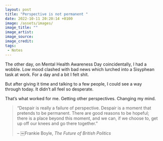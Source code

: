 ```yaml
---
layout: post
title: "Perspective is not permanent "
date: 2022-10-11 20:20:14 +0100
image: /assets/images/
image_title: ""
image_artist:
image_source:
image_credit:
tags:
 - Notes
---
```


The other day, on Mental Health Awareness Day coincidentally, I had a wobble. Low mood clashed with bad news which lurched into a Sisyphean task at work. For a day and a bit I felt shit.

But after giving it time and talking to a few people, I could see a way through today. It didn’t all feel so desperate.

That’s what worked for me. Getting other perspectives. Changing my mind.

> “Despair is really a failure of perspective. Despair is a moment that pretends to be permanent. There are good reasons to be hopeful; there is a place beyond this moment, and we can, if we choose to, get up off our knees and go there together.”
>
>  – ￼Frankie Boyle, _The Future of British Politics_
